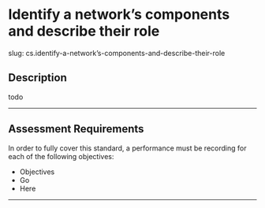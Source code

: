 
# Identify a network’s components and describe their role

slug: cs.identify-a-network’s-components-and-describe-their-role

## Description
todo


---
## Assessment Requirements
In order to fully cover this standard, a performance must be recording for each of the following objectives:

- Objectives
- Go
- Here


---
